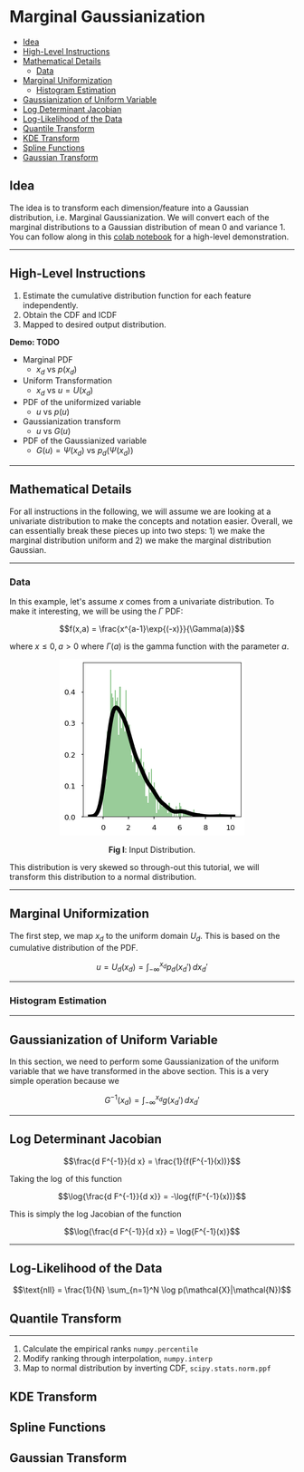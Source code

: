 # Marginal Gaussianization

- [Idea](#idea)
- [High-Level Instructions](#high-level-instructions)
- [Mathematical Details](#mathematical-details)
  - [Data](#data)
- [Marginal Uniformization](#marginal-uniformization)
  - [Histogram Estimation](#histogram-estimation)
- [Gaussianization of Uniform Variable](#gaussianization-of-uniform-variable)
- [Log Determinant Jacobian](#log-determinant-jacobian)
- [Log-Likelihood of the Data](#log-likelihood-of-the-data)
- [Quantile Transform](#quantile-transform)
- [KDE Transform](#kde-transform)
- [Spline Functions](#spline-functions)
- [Gaussian Transform](#gaussian-transform)


## Idea

The idea is to transform each dimension/feature into a Gaussian distribution, i.e. Marginal Gaussianization. We will convert each of the marginal distributions to a Gaussian distribution of mean 0 and variance 1. You can follow along in this [colab notebook](https://colab.research.google.com/drive/1Zk1UnfN573yOIdtHUI-tbzks8MMLtuy-) for a high-level demonstration.

---

## High-Level Instructions

1. Estimate the cumulative distribution function for each feature independently.
2. Obtain the CDF and ICDF
3. Mapped to desired output distribution.

**Demo: TODO**
* Marginal PDF
  * $x_d$ vs $p(x_d)$
* Uniform Transformation
  * $x_d$ vs $u=U(x_d)$
* PDF of the uniformized variable
  * $u$ vs $p(u)$
* Gaussianization transform
  * $u$ vs $G(u)$
* PDF of the Gaussianized variable
  * $G(u)=\Psi(x_d)$ vs $p_d(\Psi(x_d))$

---

## Mathematical Details

For all instructions in the following, we will assume we are looking at a univariate distribution to make the concepts and notation easier. Overall, we can essentially break these pieces up into two steps: 1) we make the marginal distribution uniform and 2) we make the marginal distribution Gaussian.

---

### Data

In this example, let's assume $x$ comes from a univariate distribution. To make it interesting, we will be using the $\Gamma$ PDF:

$$f(x,a) = \frac{x^{a-1}\exp{(-x)}}{\Gamma(a)}$$

where $x \leq 0, a > 0$ where $\Gamma(a)$ is the gamma function with the parameter $a$.

<center>

<p align="center">
<img src="pics/demo/input_dist.png" />

<b>Fig I</b>: Input Distribution.
</center>
</p>

This distribution is very skewed so through-out this tutorial, we will transform this distribution to a normal distribution.

---

## Marginal Uniformization

The first step, we map $x_d$ to the uniform domain $U_d$. This is based on the cumulative distribution of the PDF.

$$u = U_d (x_d) = \int_{-\infty}^{x_d} p_d (x_d') \, d x_d'$$

---

### Histogram Estimation




---

## Gaussianization of Uniform Variable

In this section, we need to perform some Gaussianization of the uniform variable that we have transformed in the above section. This is a very simple operation because we


$$G^{-1}(x_d) = \int_{-\infty}^{x_d} g(x_d') \, d x_d'$$

---

## Log Determinant Jacobian


$$\frac{d F^{-1}}{d x} = \frac{1}{f(F^{-1}(x))}$$

Taking the $\log$ of this function

$$\log{\frac{d F^{-1}}{d x}} = -\log{f(F^{-1}(x))}$$

This is simply the log Jacobian of the function

$$\log{\frac{d F^{-1}}{d x}} = \log{F^{-1}(x)}$$

---

## Log-Likelihood of the Data

$$\text{nll} = \frac{1}{N} \sum_{n=1}^N \log p(\mathcal{X}|\mathcal{N})$$


## Quantile Transform




---

1. Calculate the empirical ranks `numpy.percentile`
2. Modify ranking through interpolation, `numpy.interp`
3. Map to normal distribution by inverting CDF, `scipy.stats.norm.ppf`


## KDE Transform


## Spline Functions

## Gaussian Transform